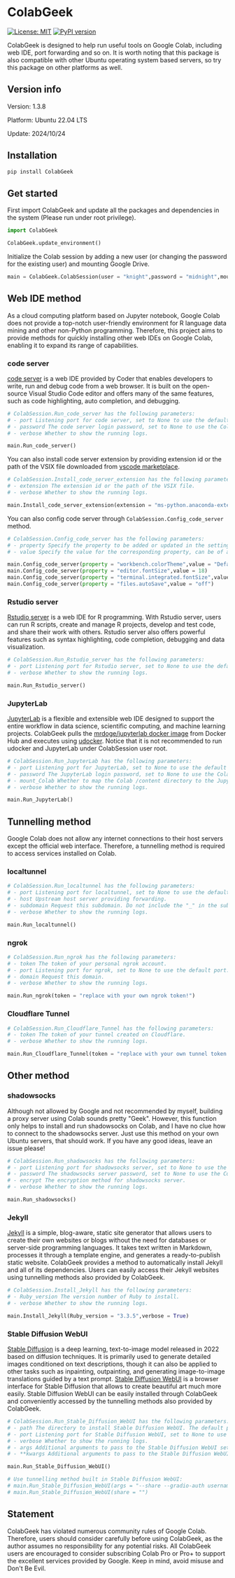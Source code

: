 # ColabGeek

[![License: MIT](https://img.shields.io/badge/License-MIT-yellow.svg)](https://github.com/yimingsun12138/ColabGeek/blob/main/LICENSE)
[![PyPI version](https://badge.fury.io/py/ColabGeek.svg)](https://badge.fury.io/py/ColabGeek)

ColabGeek is designed to help run useful tools on Google Colab, including web IDE, port forwarding and so on. It is worth noting that this package is also compatible with other Ubuntu operating system based servers, so try this package on other platforms as well.

## Version info

Version: 1.3.8

Platform: Ubuntu 22.04 LTS

Update: 2024/10/24

## Installation

```python
pip install ColabGeek
```

## Get started

First import ColabGeek and update all the packages and dependencies in the system (Please run under root privilege).

```python
import ColabGeek

ColabGeek.update_environment()
```

Initialize the Colab session by adding a new user (or changing the password for the existing user) and mounting Google Drive.

```python
main = ColabGeek.ColabSession(user = "knight",password = "midnight",mount_GD = True)
```

## Web IDE method

As a cloud computing platform based on Jupyter notebook, Google Colab does not provide a top-notch user-friendly environment for R language data mining and other non-Python programming. Therefore, this project aims to provide methods for quickly installing other web IDEs on Google Colab, enabling it to expand its range of capabilities.

### code server

[code server](https://github.com/coder/code-server) is a web IDE provided by Coder that enables developers to write, run and debug code from a web browser. It is built on the open-source Visual Studio Code editor and offers many of the same features, such as code highlighting, auto completion, and debugging.

```python
# ColabSession.Run_code_server has the following parameters:
# - port Listening port for code server, set to None to use the default port.
# - password The code server login password, set to None to use the ColabSession user password.
# - verbose Whether to show the running logs.

main.Run_code_server()
```

You can also install code server extension by providing extension id or the path of the VSIX file downloaded from [vscode marketplace](https://marketplace.visualstudio.com/vscode).

```python
# ColabSession.Install_code_server_extension has the following parameters:
# - extension The extension id or the path of the VSIX file.
# - verbose Whether to show the running logs.

main.Install_code_server_extension(extension = "ms-python.anaconda-extension-pack")
```

You can also config code server through `ColabSession.Config_code_server` method.

```python
# ColabSession.Config_code_server has the following parameters:
# - property Specify the property to be added or updated in the settings.json file.
# - value Specify the value for the corresponding property, can be of any type that is supported by JSON.

main.Config_code_server(property = "workbench.colorTheme",value = "Default Dark+")
main.Config_code_server(property = "editor.fontSize",value = 18)
main.Config_code_server(property = "terminal.integrated.fontSize",value = 18)
main.Config_code_server(property = "files.autoSave",value = "off")
```

### Rstudio server

[Rstudio server](https://posit.co/products/open-source/rstudio-server/) is a web IDE for R programming. With Rstudio server, users can run R scripts, create and manage R projects, develop and test code, and share their work with others. Rstudio server also offers powerful features such as syntax highlighting, code completion, debugging and data visualization.

```python
# ColabSession.Run_Rstudio_server has the following parameters:
# - port Listening port for Rstudio server, set to None to use the default port.
# - verbose Whether to show the running logs.

main.Run_Rstudio_server()
```

### JupyterLab
[JupyterLab](https://jupyterlab.readthedocs.io/en/stable/index.html) is a flexible and extensible web IDE designed to support the entire workflow in data science, scientific computing, and machine learning projects. ColabGeek pulls the [mrdoge/jupyterlab docker image](https://hub.docker.com/r/mrdoge/jupyterlab) from Docker Hub and executes using [udocker](https://github.com/indigo-dc/udocker). Notice that it is not recommended to run udocker and JupyterLab under ColabSession user root.

```python
# ColabSession.Run_JupyterLab has the following parameters:
# - port Listening port for JupyterLab, set to None to use the default port.
# - password The JupyterLab login password, set to None to use the ColabSession user password.
# - mount_Colab Whether to map the Colab /content directory to the JupyterLab container /content directory.
# - verbose Whether to show the running logs.

main.Run_JupyterLab()
```

## Tunnelling method

Google Colab does not allow any internet connections to their host servers except the official web interface. Therefore, a tunnelling method is required to access services installed on Colab.

### localtunnel

```python
# ColabSession.Run_localtunnel has the following parameters:
# - port Listening port for localtunnel, set to None to use the default port.
# - host Upstream host server providing forwarding.
# - subdomain Request this subdomain. Do not include the "_" in the subdomain.
# - verbose Whether to show the running logs.

main.Run_localtunnel()
```

### ngrok

```python
# ColabSession.Run_ngrok has the following parameters:
# - token The token of your personal ngrok account.
# - port Listening port for ngrok, set to None to use the default port.
# - domain Request this domain.
# - verbose Whether to show the running logs.

main.Run_ngrok(token = "replace with your own ngrok token!")
```

### Cloudflare Tunnel

```python
# ColabSession.Run_Cloudflare_Tunnel has the following parameters:
# - token The token of your tunnel created on Cloudflare.
# - verbose Whether to show the running logs.

main.Run_Cloudflare_Tunnel(token = "replace with your own tunnel token!")
```

## Other method

### shadowsocks

Although not allowed by Google and not recommended by myself, building a proxy server using Colab sounds pretty "Geek". However, this function only helps to install and run shadowsocks on Colab, and I have no clue how to connect to the shadowsocks server. Just use this method on your own Ubuntu servers, that should work. If you have any good ideas, leave an issue please!

```python
# ColabSession.Run_shadowsocks has the following parameters:
# - port Listening port for shadowsocks server, set to None to use the default port.
# - password The shadowsocks server password, set to None to use the ColabSession user password.
# - encrypt The encryption method for shadowsocks server.
# - verbose Whether to show the running logs.

main.Run_shadowsocks()
```

### Jekyll

[Jekyll](https://jekyllrb.com/) is a simple, blog-aware, static site generator that allows users to create their own websites or blogs without the need for databases or server-side programming languages. It takes text written in Markdown, processes it through a template engine, and generates a ready-to-publish static website. ColabGeek provides a method to automatically install Jekyll and all of its dependencies. Users can easily access their Jekyll websites using tunnelling methods also provided by ColabGeek.

```python
# ColabSession.Install_Jekyll has the following parameters:
# - Ruby_version The version number of Ruby to install.
# - verbose Whether to show the running logs.

main.Install_Jekyll(Ruby_version = "3.3.5",verbose = True)
```

### Stable Diffusion WebUI

[Stable Diffusion](https://github.com/CompVis/stable-diffusion) is a deep learning, text-to-image model released in 2022 based on diffusion techniques. It is primarily used to generate detailed images conditioned on text descriptions, though it can also be applied to other tasks such as inpainting, outpainting, and generating image-to-image translations guided by a text prompt. [Stable Diffusion WebUI](https://github.com/AUTOMATIC1111/stable-diffusion-webui) is a browser interface for Stable Diffusion that allows to create beautiful art much more easily. Stable Diffusion WebUI can be easily installed through ColabGeek and conveniently accessed by the tunnelling methods also provided by ColabGeek.

```python
# ColabSession.Run_Stable_Diffusion_WebUI has the following parameters:
# - path The directory to install Stable Diffusion WebUI. The default path is in /tmp.
# - port Listening port for Stable Diffusion WebUI, set to None to use the default port.
# - verbose Whether to show the running logs.
# - args Additional arguments to pass to the Stable Diffusion WebUI setup script.
# - **kwargs Additional arguments to pass to the Stable Diffusion WebUI setup script. Cannot be used in conjunction with the args parameter.

main.Run_Stable_Diffusion_WebUI()

# Use tunnelling method built in Stable Diffusion WebUI:
# main.Run_Stable_Diffusion_WebUI(args = "--share --gradio-auth username:password")
# main.Run_Stable_Diffusion_WebUI(share = "")
```

## Statement

ColabGeek has violated numerous community rules of Google Colab. Therefore, users should consider carefully before using ColabGeek, as the author assumes no responsibility for any potential risks. All ColabGeek users are encouraged to consider subscribing Colab Pro or Pro+ to support the excellent services provided by Google. Keep in mind, avoid misuse and Don't Be Evil.
